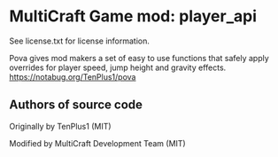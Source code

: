 MultiCraft Game mod: player_api
===============================
See license.txt for license information.

Pova gives mod makers a set of easy to use functions that safely apply overrides for player speed, jump height and gravity effects.
https://notabug.org/TenPlus1/pova

Authors of source code
----------------------
Originally by TenPlus1 (MIT)

Modified by MultiCraft Development Team (MIT)
